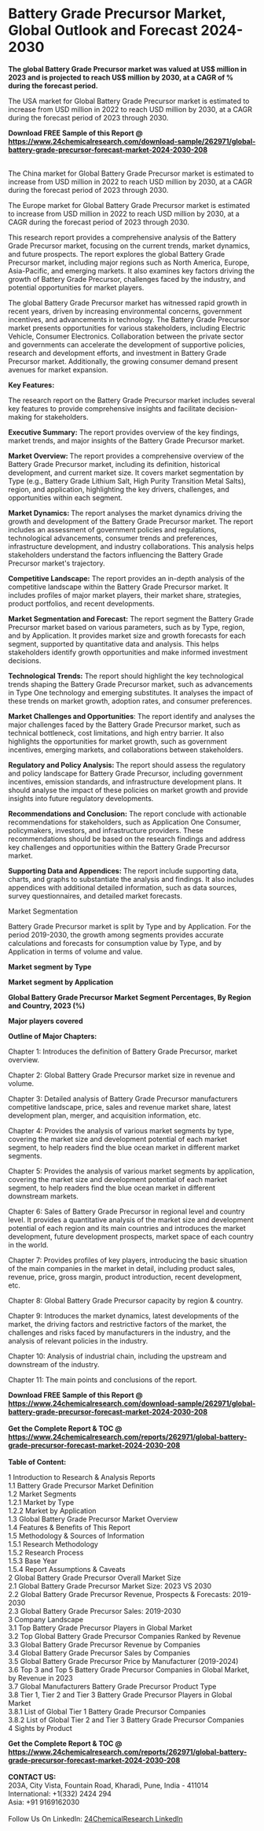 <h1>Battery Grade Precursor Market, Global Outlook and Forecast 2024-2030</h1><p><strong>The global Battery Grade Precursor market was valued at US$ million in 2023 and is projected to reach US$ million by 2030, at a CAGR of % during the forecast period.</strong></p><p>
</p><p>The USA market for Global Battery Grade Precursor market is estimated to increase from USD million in 2022 to reach USD million by 2030, at a CAGR during the forecast period of 2023 through 2030.</p><div><b>Download FREE Sample of this Report @ 
            <a href="https://www.24chemicalresearch.com/download-sample/262971/global-battery-grade-precursor-forecast-market-2024-2030-208">
            https://www.24chemicalresearch.com/download-sample/262971/global-battery-grade-precursor-forecast-market-2024-2030-208</a></b></div><br><p>
</p><p>The China market for Global Battery Grade Precursor market is estimated to increase from USD million in 2022 to reach USD million by 2030, at a CAGR during the forecast period of 2023 through 2030.</p><p>
</p><p>The Europe market for Global Battery Grade Precursor market is estimated to increase from USD million in 2022 to reach USD million by 2030, at a CAGR during the forecast period of 2023 through 2030.</p><p>
</p><p>This research report provides a comprehensive analysis of the Battery Grade Precursor market, focusing on the current trends, market dynamics, and future prospects. The report explores the global Battery Grade Precursor market, including major regions such as North America, Europe, Asia-Pacific, and emerging markets. It also examines key factors driving the growth of Battery Grade Precursor, challenges faced by the industry, and potential opportunities for market players.</p><p>
The global Battery Grade Precursor market has witnessed rapid growth in recent years, driven by increasing environmental concerns, government incentives, and advancements in technology. The Battery Grade Precursor market presents opportunities for various stakeholders, including Electric Vehicle, Consumer Electronics. Collaboration between the private sector and governments can accelerate the development of supportive policies, research and development efforts, and investment in Battery Grade Precursor market. Additionally, the growing consumer demand present avenues for market expansion.</p><p>
<strong>Key Features:</strong></p><p>
The research report on the Battery Grade Precursor market includes several key features to provide comprehensive insights and facilitate decision-making for stakeholders.</p><p>
<strong>Executive Summary:</strong> The report provides overview of the key findings, market trends, and major insights of the Battery Grade Precursor market.</p><p>
<strong>Market Overview: </strong>The report provides a comprehensive overview of the Battery Grade Precursor market, including its definition, historical development, and current market size. It covers market segmentation by Type (e.g., Battery Grade Lithium Salt, High Purity Transition Metal Salts), region, and application, highlighting the key drivers, challenges, and opportunities within each segment.</p><p>
<strong>Market Dynamics: </strong>The report analyses the market dynamics driving the growth and development of the Battery Grade Precursor market. The report includes an assessment of government policies and regulations, technological advancements, consumer trends and preferences, infrastructure development, and industry collaborations. This analysis helps stakeholders understand the factors influencing the Battery Grade Precursor market's trajectory.</p><p>
<strong>Competitive Landscape:</strong> The report provides an in-depth analysis of the competitive landscape within the Battery Grade Precursor market. It includes profiles of major market players, their market share, strategies, product portfolios, and recent developments.</p><p>
<strong>Market Segmentation and Forecast:</strong> The report segment the Battery Grade Precursor market based on various parameters, such as by Type, region, and by Application. It provides market size and growth forecasts for each segment, supported by quantitative data and analysis. This helps stakeholders identify growth opportunities and make informed investment decisions.</p><p>
<strong>Technological Trends:</strong> The report should highlight the key technological trends shaping the Battery Grade Precursor market, such as advancements in Type One technology and emerging substitutes. It analyses the impact of these trends on market growth, adoption rates, and consumer preferences.</p><p>
<strong>Market Challenges and Opportunities</strong>: The report identify and analyses the major challenges faced by the Battery Grade Precursor market, such as technical bottleneck, cost limitations, and high entry barrier. It also highlights the opportunities for market growth, such as government incentives, emerging markets, and collaborations between stakeholders.</p><p>
<strong>Regulatory and Policy Analysis: </strong>The report should assess the regulatory and policy landscape for Battery Grade Precursor, including government incentives, emission standards, and infrastructure development plans. It should analyse the impact of these policies on market growth and provide insights into future regulatory developments.</p><p>
<strong>Recommendations and Conclusion:</strong> The report conclude with actionable recommendations for stakeholders, such as Application One Consumer, policymakers, investors, and infrastructure providers. These recommendations should be based on the research findings and address key challenges and opportunities within the Battery Grade Precursor market.</p><p>
<strong>Supporting Data and Appendices:</strong> The report include supporting data, charts, and graphs to substantiate the analysis and findings. It also includes appendices with additional detailed information, such as data sources, survey questionnaires, and detailed market forecasts.</p><p>
Market Segmentation</p><p>
Battery Grade Precursor market is split by Type and by Application. For the period 2019-2030, the growth among segments provides accurate calculations and forecasts for consumption value by Type, and by Application in terms of volume and value.</p><p>
<strong>Market segment by Type</strong></p><p>
</p><p>
</p><p></p><p>
<strong>Market segment by Application</strong></p><p>
</p><p>
</p><p><strong>Global Battery Grade Precursor Market Segment Percentages, By Region and Country, 2023 (%)</strong></p><p>
</p><p>
</p><p><strong>Major players covered</strong></p><p>
</p><p>
</p><p><strong>Outline of Major Chapters:</strong></p><p>
Chapter 1: Introduces the definition of Battery Grade Precursor, market overview.</p><p>
Chapter 2: Global Battery Grade Precursor market size in revenue and volume.</p><p>
Chapter 3: Detailed analysis of Battery Grade Precursor manufacturers competitive landscape, price, sales and revenue market share, latest development plan, merger, and acquisition information, etc.</p><p>
Chapter 4: Provides the analysis of various market segments by type, covering the market size and development potential of each market segment, to help readers find the blue ocean market in different market segments.</p><p>
Chapter 5: Provides the analysis of various market segments by application, covering the market size and development potential of each market segment, to help readers find the blue ocean market in different downstream markets.</p><p>
Chapter 6: Sales of Battery Grade Precursor in regional level and country level. It provides a quantitative analysis of the market size and development potential of each region and its main countries and introduces the market development, future development prospects, market space of each country in the world.</p><p>
Chapter 7: Provides profiles of key players, introducing the basic situation of the main companies in the market in detail, including product sales, revenue, price, gross margin, product introduction, recent development, etc.</p><p>
Chapter 8: Global Battery Grade Precursor capacity by region &amp; country.</p><p>
Chapter 9: Introduces the market dynamics, latest developments of the market, the driving factors and restrictive factors of the market, the challenges and risks faced by manufacturers in the industry, and the analysis of relevant policies in the industry.</p><p>
Chapter 10: Analysis of industrial chain, including the upstream and downstream of the industry.</p><p>
Chapter 11: The main points and conclusions of the report.</p><div><b>Download FREE Sample of this Report @ 
            <a href="https://www.24chemicalresearch.com/download-sample/262971/global-battery-grade-precursor-forecast-market-2024-2030-208">
            https://www.24chemicalresearch.com/download-sample/262971/global-battery-grade-precursor-forecast-market-2024-2030-208</a></b></div><br><div><b>Get the Complete Report & TOC @ 
            <a href="https://www.24chemicalresearch.com/reports/262971/global-battery-grade-precursor-forecast-market-2024-2030-208">
            https://www.24chemicalresearch.com/reports/262971/global-battery-grade-precursor-forecast-market-2024-2030-208</a></b></div><br>
            <b>Table of Content:</b><p>1 Introduction to Research & Analysis Reports<br />
    1.1 Battery Grade Precursor Market Definition<br />
    1.2 Market Segments<br />
        1.2.1 Market by Type<br />
        1.2.2 Market by Application<br />
    1.3 Global Battery Grade Precursor Market Overview<br />
    1.4 Features & Benefits of This Report<br />
    1.5 Methodology & Sources of Information<br />
        1.5.1 Research Methodology<br />
        1.5.2 Research Process<br />
        1.5.3 Base Year<br />
        1.5.4 Report Assumptions & Caveats<br />
2 Global Battery Grade Precursor Overall Market Size<br />
    2.1 Global Battery Grade Precursor Market Size: 2023 VS 2030<br />
    2.2 Global Battery Grade Precursor Revenue, Prospects & Forecasts: 2019-2030<br />
    2.3 Global Battery Grade Precursor Sales: 2019-2030<br />
3 Company Landscape<br />
    3.1 Top Battery Grade Precursor Players in Global Market<br />
    3.2 Top Global Battery Grade Precursor Companies Ranked by Revenue<br />
    3.3 Global Battery Grade Precursor Revenue by Companies<br />
    3.4 Global Battery Grade Precursor Sales by Companies<br />
    3.5 Global Battery Grade Precursor Price by Manufacturer (2019-2024)<br />
    3.6 Top 3 and Top 5 Battery Grade Precursor Companies in Global Market, by Revenue in 2023<br />
    3.7 Global Manufacturers Battery Grade Precursor Product Type<br />
    3.8 Tier 1, Tier 2 and Tier 3 Battery Grade Precursor Players in Global Market<br />
        3.8.1 List of Global Tier 1 Battery Grade Precursor Companies<br />
        3.8.2 List of Global Tier 2 and Tier 3 Battery Grade Precursor Companies<br />
4 Sights by Product</p><div><b>Get the Complete Report & TOC @ 
            <a href="https://www.24chemicalresearch.com/reports/262971/global-battery-grade-precursor-forecast-market-2024-2030-208">
            https://www.24chemicalresearch.com/reports/262971/global-battery-grade-precursor-forecast-market-2024-2030-208</a></b></div><br><b>CONTACT US:</b><br>
            203A, City Vista, Fountain Road, Kharadi, Pune, India - 411014<br>
            International: +1(332) 2424 294<br>
            Asia: +91 9169162030 <br><br>
            Follow Us On LinkedIn: <a href="https://www.linkedin.com/company/24chemicalresearch/">24ChemicalResearch LinkedIn</a>